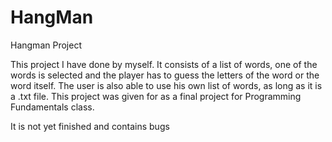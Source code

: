 # HangMan
Hangman Project

This project I have done by myself. It consists of a list of words, one of the words is selected and the player has to guess the letters of the word or the word itself. The user is also able to use his own list of words, as long as it is a .txt file. This project was given for as a final project for Programming Fundamentals class.

It is not yet finished and contains bugs
